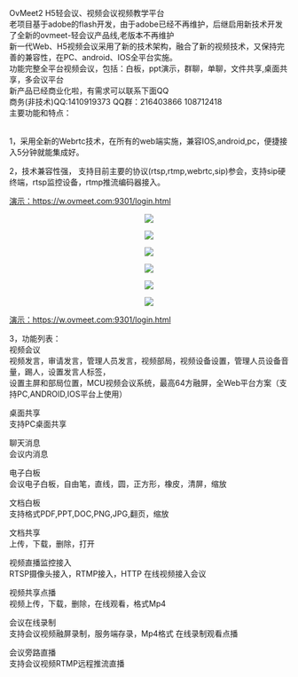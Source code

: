OvMeet2 H5轻会议、视频会议视频教学平台</br>
老项目基于adobe的flash开发，由于adobe已经不再维护，后继启用新技术开发了全新的ovmeet-轻会议产品线,老版本不再维护</br>
新一代Web、H5视频会议采用了新的技术架构，融合了新的视频技术，又保持完善的兼容性，在PC、android、IOS全平台实施。</br>
功能完整全平台视频会议，包括：白板，ppt演示，群聊，单聊，文件共享,桌面共享，多会议平台</br>
新产品已经商业化啦，有需求可以联系下面QQ</br>
商务(非技术)QQ:1410919373 QQ群：216403866 108712418</br>
主要功能和特点：</br>

</br>
1，采用全新的Webrtc技术，在所有的web端实施，兼容IOS,android,pc，便捷接入5分钟就能集成好。</br>

2，技术兼容性强， 支持目前主要的协议(rtsp,rtmp,webrtc,sip)参会，支持sip硬终端，rtsp监控设备，rtmp推流编码器接入。</br>

<a href="https://w.ovmeet.com:9301/login.html">演示：https://w.ovmeet.com:9301/login.html</a>
<p align="center"><img src="https://github.com/ccallcn/ovmeet/raw/master/TIM截图20190423172014.png" /></p>
<p align="center"><img src="https://github.com/ccallcn/ovmeet/raw/master/TIM图片20190324100853.png" /></p>
<p align="center"><img src="https://github.com/ccallcn/ovmeet/raw/master/TIM图片20190417110422.png" /></p>
<p align="center"><img src="https://github.com/ccallcn/ovmeet/raw/master/TIM图片20190417110426.png" /></p>
<p align="center"><img src="https://github.com/ccallcn/ovmeet/raw/master/TIM图片20190417110432.png" /></p>
<p align="center"><img src="https://github.com/ccallcn/ovmeet/raw/master/TIM图片20190423104528.png" /></p>
<a href="https://w.ovmeet.com:9301/login.html">演示：https://w.ovmeet.com:9301/login.html</a>
</br>

3，功能列表：</br>
视频会议 </br>
视频发言，审请发言，管理人员发言，视频部局，视频设备设置，管理人员设备音量，踢人，设置发言人标签，</br>
设置主屏和部局位置，MCU视频会议系统，最高64方融屏，全Web平台方案（支持PC,ANDROID,IOS平台上使用）</br>

桌面共享 </br>
支持PC桌面共享 </br>

聊天消息</br>
会议内消息</br>

电子白板</br>
会议电子白板，自由笔，直线，圆，正方形，橡皮，清屏，缩放</br>

文档白板</br>
支持格式PDF,PPT,DOC,PNG,JPG,翻页，缩放</br>

文档共享</br>
上传，下载，删除，打开</br>

视频直播监控接入</br>
RTSP摄像头接入，RTMP接入，HTTP 在线视频接入会议</br>

视频共享点播</br>
视频上传，下载，删除，在线观看，格式Mp4</br>

会议在线录制</br>
支持会议视频融屏录制，服务端存录，Mp4格式
在线录制观看点播

会议旁路直播</br>
支持会议视频RTMP远程推流直播</br>
